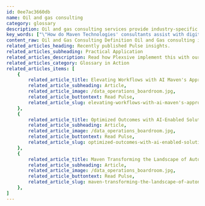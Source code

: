 ```yaml
---
id: 0ee7ac3660db
name: Oil and gas consulting
category: glossary
description: Oil and gas consulting services provide industry-specific expertise to enhance operational efficiency, profitability, and safety for energy sector companies, while facilitating the adoption of digital technologies.
key_words: ["\"How do Maven Technologies' consultants assist with digital transformation in oil and gas\"", "\"What are the business benefits of consulting in the oil and gas industry\"", "\"How can oil and gas companies increase efficiency through consulting\"", "\"What digital technologies are transforming the upstream oil and gas sector\"", "\"How do midstream companies improve infrastructure with Maven Technologies' consulting\"", "\"What strategies do oil and gas consultants recommend for pipeline integrity and leak detection\"", "\"How can downstream oil and gas operations benefit from technological consulting\"", "\"What role does Maven Technologies play in adopting alternative energy sources for oil and gas\"", "\"How does oil and gas consulting help navigate financial and regulatory pressures\"", "\"What is involved in creating a digital operations strategy for oil and gas companies\"."]
content_raw: Oil and Gas Consulting Definition Oil and Gas consulting is a specialised service offered by Maven Technologies, designed exclusively for professionals in the upstream, midstream and downstream energy sectors. Leveraging an intricate understanding of the industry, cutting-edge IT solutions, and proven best practices, our consultants strive to provide efficient and profitable strategies for leveraging the full potential of energy assets while ensuring safety and security. Business Benefits of Oil and Gas Consulting The solutions our consultants deliver are especially valuable in today's globalized and intensely competitive setting, with businesses simultaneously facing critical financial and regulatory pressures. Thus, oil and gas companies frequently turn to our industry experts to streamline operations, explore new growth paths, and adopt the latest digital technologies. For upstream producers involved in exploration and production, our consultants can offer critical guidance in forging a focused digital operations strategy or implementing comprehensive digital oil field programs. Midstream producers grappling with outdated infrastructure can benefit from our consulting expertise to enhance cost efficiency, manage risks, and address critical areas such as pipeline integrity and leak detection. Furthermore, Maven Technologies assists downstream producers in identifying operational bottlenecks and refining customer experience. We also provide insights into alternative energy sources, preparing businesses for a sustainable future. Through a strategic partnership with Maven Technologies, you can unlock productivity with solutions for the contemporary world, carving your niche in the energy sector. Witness the business benefits of elite technologies, implemented by seasoned professionals, as they guide your journey towards increased efficiency and profitability.
related_articles_heading: Recently published Pulse insights.
related_articles_subheading: Practical Application
related_articles_description: Read how Plexsive implement this with our clients.
related_articles_category: Glossary in Action
related_articles_items: [
	{
		related_article_title: Elevating Workflows with AI Maven's Approach,
		related_article_subheading: Article,
		related_article_image: /data_operations_boardroom.jpg,
		related_article_buttontext: Read Pulse,
		related_article_slug: elevating-workflows-with-ai-maven's-approach
	},
	{
		related_article_title: Optimized Outcomes with AI-Enabled Solutions,
		related_article_subheading: Article,
		related_article_image: /data_operations_boardroom.jpg,
		related_article_buttontext: Read Pulse,
		related_article_slug: optimized-outcomes-with-ai-enabled-solutions
	},
	{
		related_article_title: Maven Transforming the Landscape of Autonomous Vehicles,
		related_article_subheading: Article,
		related_article_image: /data_operations_boardroom.jpg,
		related_article_buttontext: Read Pulse,
		related_article_slug: maven-transforming-the-landscape-of-autonomous-vehicles
	},
]
---
```

